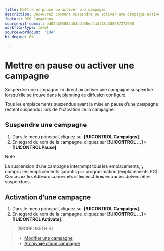 ```yaml
---
title: Mettre en pause ou activer une campagne
description: Découvrez comment suspendre ou activer une campagne active.
feature: DSP Campaigns
source-git-commit: bd02a305083a52ada68ea4a3f83b308687273968
workflow-type: tm+mt
source-wordcount: '104'
ht-degree: 0%

---
```


# Mettre en pause ou activer une campagne

Suspendre une campagne en direct ou activer une campagne suspendue lorsqu’elle se trouve dans le planning de diffusion configuré.

Tous les emplacements suspendus avant la mise en pause d’une campagne restent suspendus lors de l’activation de la campagne.

## Suspendre une campagne

1. Dans le menu principal, cliquez sur **[!UICONTROL Campaigns]**.
1. En regard du nom de la campagne, cliquez sur  **[!UICONTROL ...]** > **[!UICONTROL Pause]**.

>[!NOTE]
>
>La suspension d’une campagne interrompt tous les emplacements, y compris les emplacements garantis par programmation (emplacements PG). Contactez les éditeurs concernés si les enchères entrantes doivent être suspendues.

## Activation d’une campagne

1. Dans le menu principal, cliquez sur **[!UICONTROL Campaigns]**.
1. En regard du nom de la campagne, cliquez sur  **[!UICONTROL ...]** > **[!UICONTROL Activate]**.

>[!MORELIKETHIS]
>
>* [Modifier une campagne](campaign-edit.md)
>* [Archivage d’une campagne](campaign-archive-unarchive.md)
